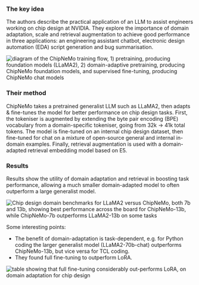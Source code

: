 ### The key idea

The authors describe the practical application of an LLM to assist engineers working on chip design at NVIDIA. They explore the importance of domain adaptation, scale and retrieval augmentation to achieve good performance in three applications: an engineering assistant chatbot, electronic design automation (EDA) script generation and bug summarisation.

![diagram of the ChipNeMo training flow, 1) pretraining, producing foundation models (LLaMA2), 2) domain-adaptive pretraining, producing ChipNeMo foundation models, and supervised fine-tuning, producing ChipNeMo chat models]({{image_dir}}/chipnemo/fig1.png)

### Their method

ChipNeMo takes a pretrained generalist LLM such as LLaMA2, then adapts & fine-tunes the model for better performance on chip design tasks. First, the tokeniser is augmented by extending the byte pair encoding (BPE) vocabulary from a domain-specific tokeniser, going from 32k -> 41k total tokens. The model is fine-tuned on an internal chip design dataset, then fine-tuned for chat on a mixture of open-source general and internal in-domain examples. Finally, retrieval augmentation is used with a domain-adapted retrieval embedding model based on E5.

### Results

Results show the utility of domain adaptation and retrieval in boosting task performance, allowing a much smaller domain-adapted model to often outperform a large generalist model.

![Chip design domain benchmarks for LLaMA2 versus ChipNeMo, both 7b and 13b, showing best performance across the board for ChipNeMo-13b, while ChipNeMo-7b outperforms LLaMA2-13b on some tasks]({{image_dir}}/chipnemo/fig6a.png)

Some interesting points:
 - The benefit of domain-adaptation is task-dependent, e.g. for Python coding the larger generalist model (LLaMA2-70b-chat) outperforms ChipNeMo-13b, but vice versa for TCL coding.
 - They found full fine-tuning to outperform LoRA.

![table showing that full fine-tuning considerably out-performs LoRA, on domain adaptation for chip design]({{image_dir}}/chipnemo/tablexiii.png)
